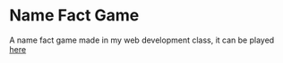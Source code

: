 # Name Fact Game
A name fact game made in my web development class, it can be played [here](https://lucashasting.github.io/Name-Fact-Game/)
